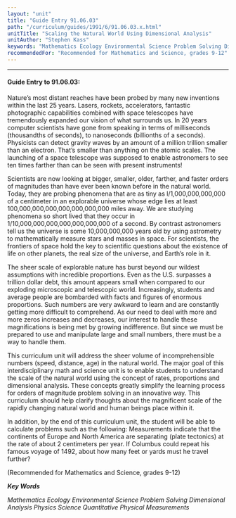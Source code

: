 ```yaml
---
layout: "unit"
title: "Guide Entry 91.06.03"
path: "/curriculum/guides/1991/6/91.06.03.x.html"
unitTitle: "Scaling the Natural World Using Dimensional Analysis"
unitAuthor: "Stephen Kass"
keywords: "Mathematics Ecology Environmental Science Problem Solving Dimensional Analysis Physics Science Quantitative Physical Measurements"
recommendedFor: "Recommended for Mathematics and Science, grades 9-12"
---
```

<body>
<hr/>
<h4>
Guide Entry to 91.06.03:
</h4>
Nature’s most distant reaches have been probed by many new inventions within the last 25 years.  Lasers, rockets, accelerators, fantastic photographic capabilities combined with space telescopes have tremendously expanded our vision of what surrounds us.  In 20 years computer scientists have gone from speaking in terms of milliseconds (thousandths of seconds), to nanoseconds (billionths of a seconds). Physicists can detect gravity waves by an amount of a million trillion smaller than an electron.  That’s smaller than anything on the atomic scales.  The launching of a space telescope was supposed to enable astronomers to see ten times farther than can be seen with present instruments!
<p>
Scientists are now looking at bigger, smaller, older, farther, and faster orders of magnitudes than have ever been known before in the natural world.  Today, they are probing phenomena that are as tiny as l/1,000,000,000,000 of a centimeter in an explorable universe whose edge lies at least 100,000,000,000,000,000,000,000 miles away.  We are studying phenomena so short lived that they occur in 1/10,000,000,000,000,000,000,000 of a second.  By contrast astronomers tell us the universe is some 10,000,000,000 years old by using astrometry to mathematically measure stars and masses in space.  For scientists, the frontiers of space hold the key to scientific questions about the existence of life on other planets, the real size of the universe, and Earth’s role in it.
</p>
<p>
The sheer scale of explorable nature has burst beyond our wildest assumptions with incredible proportions.  Even as the U.S. surpasses a trillion dollar debt, this amount appears small when compared to our exploding microscopic and telescopic world.  Increasingly, students and average people are bombarded with facts and figures of enormous proportions.  Such numbers are very awkward to learn and are constantly getting more difficult to comprehend.  As our need to deal with more and more zeros increases and decreases, our interest to handle these magnifications is being met by growing indifference.  But since we must be prepared to use and manipulate large and small numbers, there must be a way to handle them.
</p>
<p>
This curriculum unit will address the sheer volume of incomprehensible numbers (speed, distance, age) in the natural world.  The major goal of this interdisciplinary math and science unit is to enable students to understand the scale of the natural world using the concept of rates, proportions and dimensional analysis.  These concepts greatly simplify the learning process for orders of magnitude problem solving in an innovative way.  This curriculum should help clarify thoughts about the magnificent scale of the rapidly changing natural world and human beings place within it.
</p>
<p>
In addition, by the end of this curriculum unit, the student will be able to calculate problems such as the following: Measurements indicate that the continents of Europe and North America are separating (plate tectonics) at the rate of about 2 centimeters per year.  If Columbus could repeat his famous voyage of 1492, about how many feet or yards must he travel further?
</p>
<p>
(Recommended for Mathematics and Science, grades 9-12)
</p>
<p>
<b>
<i>
Key Words
</i>
</b>
<br/>
</p>
<p>
<i>
Mathematics Ecology Environmental Science Problem Solving Dimensional Analysis Physics Science Quantitative Physical Measurements
</i>
</p>
</body>